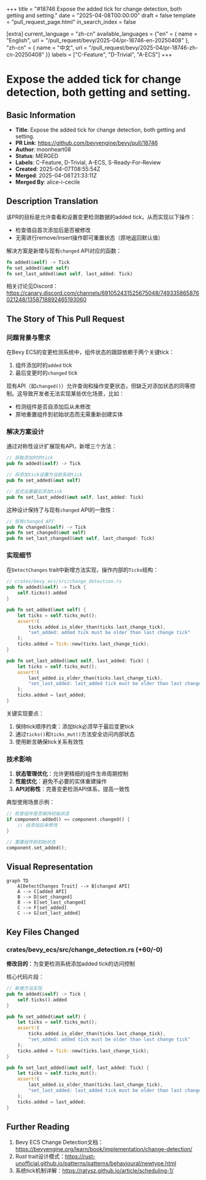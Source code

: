 +++
title = "#18746 Expose the added tick for change detection, both getting and setting."
date = "2025-04-08T00:00:00"
draft = false
template = "pull_request_page.html"
in_search_index = false

[extra]
current_language = "zh-cn"
available_languages = {"en" = { name = "English", url = "/pull_request/bevy/2025-04/pr-18746-en-20250408" }, "zh-cn" = { name = "中文", url = "/pull_request/bevy/2025-04/pr-18746-zh-cn-20250408" }}
labels = ["C-Feature", "D-Trivial", "A-ECS"]
+++

# Expose the added tick for change detection, both getting and setting.

## Basic Information
- **Title**: Expose the added tick for change detection, both getting and setting.
- **PR Link**: https://github.com/bevyengine/bevy/pull/18746
- **Author**: moonheart08
- **Status**: MERGED
- **Labels**: C-Feature, D-Trivial, A-ECS, S-Ready-For-Review
- **Created**: 2025-04-07T08:55:54Z
- **Merged**: 2025-04-08T21:33:11Z
- **Merged By**: alice-i-cecile

## Description Translation
该PR的目标是允许查看和设置变更检测数据的added tick，从而实现以下操作：
- 检查值自首次添加后是否被修改
- 无需进行remove/insert操作即可重置状态（原地返回默认值）

解决方案是新增与现有`changed` API对应的函数：
```rust
fn added(&self) -> Tick
fn set_added(&mut self) 
fn set_last_added(&mut self, last_added: Tick)
```

相关讨论见Discord：https://canary.discord.com/channels/691052431525675048/749335865876021248/1358718892465193060

## The Story of This Pull Request

### 问题背景与需求
在Bevy ECS的变更检测系统中，组件状态的跟踪依赖于两个关键tick：
1. 组件添加时的`added` tick
2. 最后变更时的`changed` tick 

现有API（如`changed()`）允许查询和操作变更状态，但缺乏对添加状态的同等控制。这导致开发者无法实现某些优化场景，比如：
- 检测组件是否自添加后从未修改
- 原地重置组件到初始状态而无需重新创建实体

### 解决方案设计
通过对称性设计扩展现有API，新增三个方法：
```rust
// 获取添加时的tick
pub fn added(&self) -> Tick

// 将添加tick设置为当前系统tick
pub fn set_added(&mut self)

// 显式设置最后添加tick
pub fn set_last_added(&mut self, last_added: Tick)
```
这种设计保持了与现有`changed` API的一致性：
```rust
// 现有changed API
pub fn changed(&self) -> Tick
pub fn set_changed(&mut self)
pub fn set_last_changed(&mut self, last_changed: Tick)
```

### 实现细节
在`DetectChanges` trait中新增方法实现，操作内部的`Ticks`结构：
```rust
// crates/bevy_ecs/src/change_detection.rs
pub fn added(&self) -> Tick {
    self.ticks().added
}

pub fn set_added(&mut self) {
    let ticks = self.ticks_mut();
    assert!(
        ticks.added.is_older_than(ticks.last_change_tick),
        "set_added: added tick must be older than last change tick"
    );
    ticks.added = Tick::new(ticks.last_change_tick);
}

pub fn set_last_added(&mut self, last_added: Tick) {
    let ticks = self.ticks_mut();
    assert!(
        last_added.is_older_than(ticks.last_change_tick),
        "set_last_added: last_added tick must be older than last change tick"
    );
    ticks.added = last_added;
}
```
关键实现要点：
1. 保持tick顺序约束：添加tick必须早于最后变更tick
2. 通过`ticks()`和`ticks_mut()`方法安全访问内部状态
3. 使用断言确保tick关系有效性

### 技术影响
1. **状态管理优化**：允许更精细的组件生命周期控制
2. **性能优化**：避免不必要的实体重建操作
3. **API对称性**：完善变更检测API体系，提高一致性

典型使用场景示例：
```rust
// 检查组件是否保持初始状态
if component.added() == component.changed() {
    // 自添加后未修改
}

// 重置组件到初始状态
component.set_added();
```

## Visual Representation

```mermaid
graph TD
    A[DetectChanges Trait] --> B[changed API]
    A --> C[added API]
    B --> D[set_changed]
    B --> E[set_last_changed]
    C --> F[set_added]
    C --> G[set_last_added]
```

## Key Files Changed

### crates/bevy_ecs/src/change_detection.rs (+60/-0)
**修改目的**：为变更检测系统添加added tick的访问控制

核心代码片段：
```rust
// 新增方法实现
pub fn added(&self) -> Tick {
    self.ticks().added
}

pub fn set_added(&mut self) {
    let ticks = self.ticks_mut();
    assert!(
        ticks.added.is_older_than(ticks.last_change_tick),
        "set_added: added tick must be older than last change tick"
    );
    ticks.added = Tick::new(ticks.last_change_tick);
}

pub fn set_last_added(&mut self, last_added: Tick) {
    let ticks = self.ticks_mut();
    assert!(
        last_added.is_older_than(ticks.last_change_tick),
        "set_last_added: last_added tick must be older than last change tick"
    );
    ticks.added = last_added;
}
```

## Further Reading
1. Bevy ECS Change Detection文档：https://bevyengine.org/learn/book/implementation/change-detection/
2. Rust trait设计模式：https://rust-unofficial.github.io/patterns/patterns/behavioural/newtype.html
3. 系统tick机制详解：https://ratysz.github.io/article/scheduling-1/